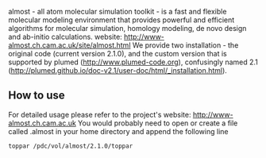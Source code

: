 almost - all atom molecular simulation toolkit - is a fast and flexible molecular modeling environment that provides powerful and efficient algorithms for molecular simulation, homology modeling, de novo design and ab-initio calculations.
website: http://www-almost.ch.cam.ac.uk/site/almost.html
We provide two installation - the original code (current version 2.1.0), and the custom version that is supported by plumed (http://www.plumed-code.org), confusingly named 2.1 (http://plumed.github.io/doc-v2.1/user-doc/html/_installation.html).


## How to use

For detailed usage please refer to the project's website: http://www-almost.ch.cam.ac.uk
You would probably need to open or create a file called .almost in your home directory and append the following line
```
toppar /pdc/vol/almost/2.1.0/toppar
```
